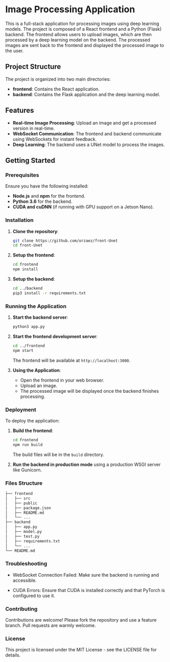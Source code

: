 # Image Processing Application

This is a full-stack application for processing images using deep learning models. The project is composed of a React frontend and a Python (Flask) backend. The frontend allows users to upload images, which are then processed by a deep learning model on the backend. The processed images are sent back to the frontend and displayed the processed image to the user.

## Project Structure

The project is organized into two main directories:

- **frontend**: Contains the React application.
- **backend**: Contains the Flask application and the deep learning model.

## Features

- **Real-time Image Processing**: Upload an image and get a processed version in real-time.
- **WebSocket Communication**: The frontend and backend communicate using WebSockets for instant feedback.
- **Deep Learning**: The backend uses a UNet model to process the images.

## Getting Started

### Prerequisites

Ensure you have the following installed:

- **Node.js** and **npm** for the frontend.
- **Python 3.6** for the backend.
- **CUDA and cuDNN** (if running with GPU support on a Jetson Nano).

### Installation

1. **Clone the repository**:

    ```bash
    git clone https://github.com/orzaez/front-Unet
    cd front-Unet
    ```

2. **Setup the frontend**:

    ```bash
    cd frontend
    npm install
    ```

3. **Setup the backend**:

    ```bash
    cd ../backend
    pip3 install -r requirements.txt
    ```

### Running the Application

1. **Start the backend server**:

    ```bash
    python3 app.py
    ```

2. **Start the frontend development server**:

    ```bash
    cd ../frontend
    npm start
    ```

    The frontend will be available at `http://localhost:3000`.

3. **Using the Application**:

    - Open the frontend in your web browser.
    - Upload an image.
    - The processed image will be displayed once the backend finishes processing.

### Deployment

To deploy the application:

1. **Build the frontend**:

    ```bash
    cd frontend
    npm run build
    ```

    The build files will be in the `build` directory.

2. **Run the backend in production mode** using a production WSGI server like Gunicorn.

### Files Structure

```bash
├── frontend
│   ├── src
│   ├── public
│   ├── package.json
│   ├── README.md
│   └── ...
├── backend
│   ├── app.py
│   ├── model.py
│   ├── test.py
│   ├── requirements.txt
│   └── ...
└── README.md
```

### Troubleshooting

- WebSocket Connection Failed: Make sure the backend is running and accessible.
  
- CUDA Errors: Ensure that CUDA is installed correctly and that PyTorch is configured to use it.

### Contributing

Contributions are welcome! Please fork the repository and use a feature branch. Pull requests are warmly welcome.

### License

This project is licensed under the MIT License - see the LICENSE file for details.
